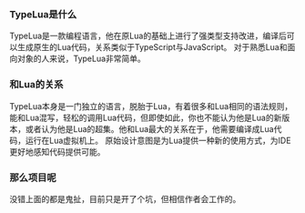 ### TypeLua是什么

TypeLua是一款编程语言，他在原Lua的基础上进行了强类型支持改进，编译后可以生成原生的Lua代码，关系类似于TypeScript与JavaScript。
对于熟悉Lua和面向对象的人来说，TypeLua非常简单。

### 和Lua的关系

TypeLua本身是一门独立的语言，脱胎于Lua，有着很多和Lua相同的语法规则，能和Lua混写，轻松的调用Lua代码，但即使如此，你也不能认为他是Lua的新版本，或者认为他是Lua的超集。他和Lua最大的关系在于，他需要编译成Lua代码，运行在Lua虚拟机上。
原始设计意图是为Lua提供一种新的使用方式，为IDE更好地感知代码提供可能。

### 那么项目呢

没错上面的都是鬼扯，目前只是开了个坑，但相信作者会工作的。
